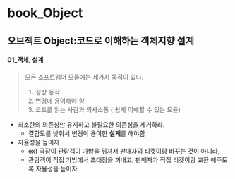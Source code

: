 # book_Object

## 오브젝트 Object:코드로 이해하는 객체지향 설계

#### 01_객체, 설계
> 모든 소프트웨어 모듈에는 세가지 목적이 있다.
> 1. 정상 동작
> 2. 변경에 용이해야 함
> 3. 코드를 읽는 사람과 의사소통 ( 쉽게 이해할 수 있는 모듈)

- 최소한의 의존성만 유지하고 불필요한 의존성을 제거하라. 
  - 결합도를 낮춰서 변경이 용이한 **설계**를 해야함
- 자율성을 높이자
  - ex) 극장이 관람객이 가방을 뒤져서 판매자의 티켓이랑 바꾸는 것이 아니라, 
  - 관람객이 직접 가방에서 초대장을 꺼내고, 판매자가 직접 티켓이랑 교환 해주도록 자율성을 높이자
